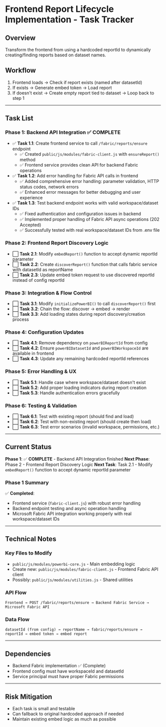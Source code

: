 # Frontend Report Lifecycle Implementation - Task Tracker

## Overview
Transform the frontend from using a hardcoded reportId to dynamically creating/finding reports based on dataset names.

## Workflow
1. Frontend loads → Check if report exists (named after datasetId)
2. If exists → Generate embed token → Load report
3. If doesn't exist → Create empty report tied to dataset → Loop back to step 1

---

## Task List

### Phase 1: Backend API Integration ✅ COMPLETE
- ✅ **Task 1.1**: Create frontend service to call `/fabric/reports/ensure` endpoint
  - ✅ Created `public/js/modules/fabric-client.js` with `ensureReport()` method
  - ✅ Frontend service provides clean API for backend Fabric operations
- ✅ **Task 1.2**: Add error handling for Fabric API calls in frontend
  - ✅ Added comprehensive error handling: parameter validation, HTTP status codes, network errors
  - ✅ Enhanced error messages for better debugging and user experience
- ✅ **Task 1.3**: Test backend endpoint works with valid workspace/dataset IDs
  - ✅ Fixed authentication and configuration issues in backend
  - ✅ Implemented proper handling of Fabric API async operations (202 Accepted)
  - ✅ Successfully tested with real workspace/dataset IDs from .env file

### Phase 2: Frontend Report Discovery Logic  
- ⬜ **Task 2.1**: Modify `embedReport()` function to accept dynamic reportId parameter
- ⬜ **Task 2.2**: Create `discoverReport()` function that calls fabric service with datasetId as reportName
- ⬜ **Task 2.3**: Update embed token request to use discovered reportId instead of config reportId

### Phase 3: Integration & Flow Control
- ⬜ **Task 3.1**: Modify `initializePowerBI()` to call `discoverReport()` first
- ⬜ **Task 3.2**: Chain the flow: discover → embed → render
- ⬜ **Task 3.3**: Add loading states during report discovery/creation process

### Phase 4: Configuration Updates
- ⬜ **Task 4.1**: Remove dependency on `powerBIReportId` from config
- ⬜ **Task 4.2**: Ensure `powerBIDatasetId` and `powerBIWorkspaceId` are available in frontend
- ⬜ **Task 4.3**: Update any remaining hardcoded reportId references

### Phase 5: Error Handling & UX
- ⬜ **Task 5.1**: Handle case where workspace/dataset doesn't exist
- ⬜ **Task 5.2**: Add proper loading indicators during report creation
- ⬜ **Task 5.3**: Handle authentication errors gracefully

### Phase 6: Testing & Validation
- ⬜ **Task 6.1**: Test with existing report (should find and load)
- ⬜ **Task 6.2**: Test with non-existing report (should create then load)
- ⬜ **Task 6.3**: Test error scenarios (invalid workspace, permissions, etc.)

---

## Current Status
**Phase 1**: ✅ **COMPLETE** - Backend API Integration finished
**Next Phase**: Phase 2 - Frontend Report Discovery Logic
**Next Task**: Task 2.1 - Modify `embedReport()` function to accept dynamic reportId parameter

### Phase 1 Summary
✅ **Completed**: 
- Frontend service (`fabric-client.js`) with robust error handling
- Backend endpoint testing and async operation handling
- Microsoft Fabric API integration working properly with real workspace/dataset IDs

---

## Technical Notes

### Key Files to Modify
- `public/js/modules/powerbi-core.js` - Main embedding logic
- Create new: `public/js/modules/fabric-client.js` - Frontend Fabric API client
- Possibly: `public/js/modules/utilities.js` - Shared utilities

### API Flow
```
Frontend → POST /fabric/reports/ensure → Backend Fabric Service → Microsoft Fabric API
```

### Data Flow
```
datasetId (from config) → reportName → fabric/reports/ensure → reportId → embed token → embed report
```

---

## Dependencies
- Backend Fabric implementation ✅ (Complete)
- Frontend config must have workspaceId and datasetId
- Service principal must have proper Fabric permissions

---

## Risk Mitigation
- Each task is small and testable
- Can fallback to original hardcoded approach if needed
- Maintain existing embed logic as much as possible